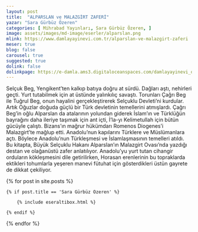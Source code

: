 ```yaml
---
layout: post
title:  "ALPARSLAN ve MALAZGİRT ZAFERİ"
yazar: "Sara Gürbüz Özeren"
categories: [ Mihrabad Yayınları, Sara Gürbüz Özeren, ]
image: assets/images/md-image/eserler/alparslan.png
mlink: https://www.damlayayinevi.com.tr/alparslan-ve-malazgirt-zaferi
meser: true
blog: false
carousel: true
suggested: true
dolink: false
dolinkpage: https://e-damla.ams3.digitaloceanspaces.com/damlayayinevi_ornek_sayfalar/9786056846267/index.html
---
```


Selçuk Beg, Yengikent’ten kalkıp batıya doğru at sürdü. Dağları aştı, nehirleri geçti. Yurt tutabilmek için at üstünde yalınkılıç savaştı. Torunları Çağrı Beg ile Tuğrul Beg, onun hayalini gerçekleştirerek Selçuklu Devleti’ni kurdular. Ar­tık Oğuzlar doğuda güçlü bir Türk devletinin temellerini atmışlardı.
Çağrı Beg’in oğlu Alparslan da atalarının yolundan giderek İslam’ın ve Türklüğün bayrağını daha ileriye ta­şımak için ant içti, İ’la-yı Kelimetullah için bütün gücüyle çalıştı. Bizans’ın mağrur hükümdarı Romenos Diogenes’i Malazgirt’te mağlup etti. Anadolu’nun kapılarını Türklere ve Müslümanlara açtı.
Böylece Anadolu’nun Türkleşmesi ve İslamlaşmasının temelleri atıldı. Bu kitapta, Büyük Selçuklu Hakanı Alpars­lan’ın Malazgirt Ovası’nda yazdığı destan ve olağanüstü zafer anlatılıyor. Anadolu’yu yurt tutan cihangir orduların kökleşmesini dile getirilirken, Horasan erenlerinin bu top­raklarda ektikleri tohumlarla yeşeren manevi fütuhat için gösterdikleri üstün gayrete de dikkat çekiliyor.

<div class="row">

{% for post in site.posts %}

    {% if post.title == 'Sara Gürbüz Özeren' %}

        {% include eseraltibox.html %}

    {% endif %}

{% endfor %}
</div>